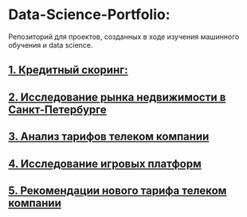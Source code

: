 # Data-Science-Portfolio:

Репозиторий для проектов, созданных в ходе изучения машинного обучения и data science.   

## [1. Кредитный скоринг:](/Credit-Scoring)
## [2. Исследование рынка недвижимости в Санкт-Петербурге](/St-Petersburg-real-estate-research)
## [3. Анализ тарифов телеком компании](/Telecom-tariff-analysis)
## [4. Исследование игровых платформ](/Games-platforms-analysis)
## [5. Рекомендации нового тарифа телеком компании](/Telecom-tariff-recommendation)
